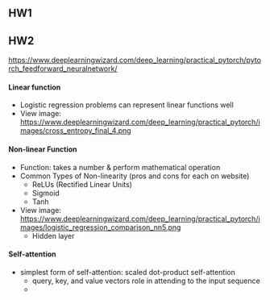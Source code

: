 
## HW1



## HW2

https://www.deeplearningwizard.com/deep_learning/practical_pytorch/pytorch_feedforward_neuralnetwork/

#### Linear function
- Logistic regression problems can represent linear functions well
- View image: https://www.deeplearningwizard.com/deep_learning/practical_pytorch/images/cross_entropy_final_4.png

#### Non-linear Function
-   Function: takes a number & perform mathematical operation
-   Common Types of Non-linearity (pros and cons for each on website)
    -   ReLUs (Rectified Linear Units)
    -   Sigmoid
    -   Tanh
- View image: https://www.deeplearningwizard.com/deep_learning/practical_pytorch/images/logistic_regression_comparison_nn5.png
	- Hidden layer

#### Self-attention
- simplest form of self-attention: scaled dot-product self-attention
	- query, key, and value vectors role in attending to the input sequence
	- 